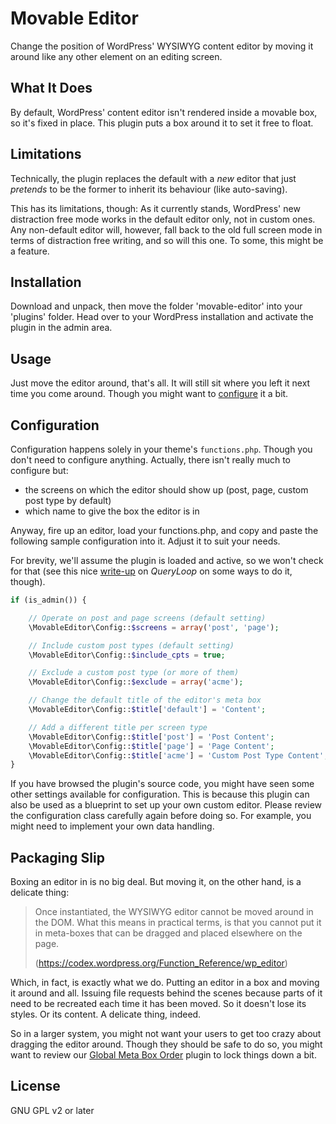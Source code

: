 
# Movable Editor

Change the position of WordPress' WYSIWYG content editor by moving it around like any other element on an editing screen. 

## What It Does

By default, WordPress' content editor isn't rendered inside a movable box, so it's fixed in place. This plugin puts a box around it to set it free to float.

## Limitations

Technically, the plugin replaces the default with a *new* editor that just _pretends_ to be the former to inherit its behaviour (like auto-saving). 

This has its limitations, though: As it currently stands, WordPress' new distraction free mode works in the default editor only, not in custom ones. Any non-default editor will, however, fall back to the old full screen mode in terms of distraction free writing, and so will this one. To some, this might be a feature.   

## Installation

Download and unpack, then move the folder 'movable-editor' into your 'plugins' folder. Head over to your WordPress installation and activate the plugin in the admin area.

## Usage

Just move the editor around, that's all. It will still sit where you left it next time you come around. Though you might want to [configure](#configuration) it a bit. 

## Configuration   

Configuration happens solely in your theme's `functions.php`. Though you don't need to configure anything. Actually, there isn't really much to configure but:  
* the screens on which the editor should show up (post, page, custom post type by default)
* which name to give the box the editor is in

Anyway, fire up an editor, load your functions.php, and copy and paste the following sample configuration into it. Adjust it to suit your needs.

For brevity, we'll assume the plugin is loaded and active, so we won't check for that (see this nice [write-up](http://queryloop.com/how-to-detect-if-a-wordpress-plugin-is-active/) on _QueryLoop_ on some ways to do it, though).

```PHP
if (is_admin()) {

    // Operate on post and page screens (default setting)
    \MovableEditor\Config::$screens = array('post', 'page');

    // Include custom post types (default setting)
    \MovableEditor\Config::$include_cpts = true; 

    // Exclude a custom post type (or more of them)
    \MovableEditor\Config::$exclude = array('acme');

    // Change the default title of the editor's meta box
    \MovableEditor\Config::$title['default'] = 'Content';

    // Add a different title per screen type
    \MovableEditor\Config::$title['post'] = 'Post Content';
    \MovableEditor\Config::$title['page'] = 'Page Content';
    \MovableEditor\Config::$title['acme'] = 'Custom Post Type Content';
}
```

If you have browsed the plugin's source code, you might have seen some other settings available for configuration. This is because this plugin can also be used as a blueprint to set up your own custom editor. Please review the configuration class carefully again before doing so. For example, you might need to implement your own data handling.     

##  Packaging Slip

Boxing an editor in is no big deal. But moving it, on the other hand, is a delicate thing:

> Once instantiated, the WYSIWYG editor cannot be moved around in the DOM. What this means in practical terms, is that you cannot put it in meta-boxes that can be dragged and placed elsewhere on the page.
>
> (https://codex.wordpress.org/Function_Reference/wp_editor)

Which, in fact, is exactly what we do. Putting an editor in a box and moving it around and all. Issuing file requests behind the scenes because parts of it need to be recreated each time it has been moved. So it doesn't lose its styles. Or its content. A delicate thing, indeed.

So in a larger system, you might not want your users to get too crazy about dragging the editor around. Though they should be safe to do so, you might want to review our [Global Meta Box Order]() plugin to lock things down a bit. 

## License

GNU GPL v2 or later